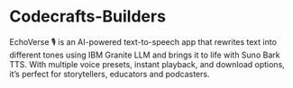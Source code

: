 # Codecrafts-Builders
EchoVerse 🎙️ is an AI-powered text-to-speech app that rewrites text into different tones using IBM Granite LLM and brings it to life with Suno Bark TTS. With multiple voice presets, instant playback, and download options, it’s perfect for storytellers, educators and podcasters.
